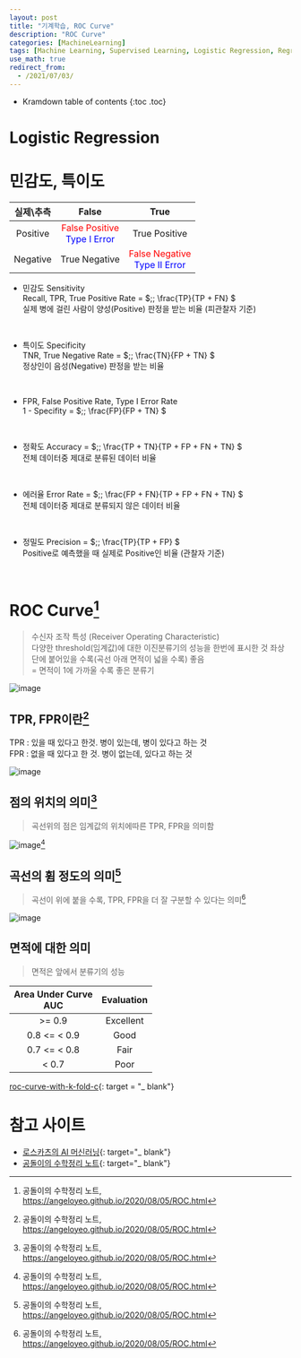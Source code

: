 ```yaml
---
layout: post
title: "기계학습, ROC Curve"
description: "ROC Curve"
categories: [MachineLearning]
tags: [Machine Learning, Supervised Learning, Logistic Regression, Regression, ROC Curve]
use_math: true
redirect_from:
  - /2021/07/03/
---
```


* Kramdown table of contents
{:toc .toc}

# Logistic Regression
 

# 민감도, 특이도    

|실제\\추측 | False | True |
|:---:|:---:|:---:|
|Positive|<span style="color:red">False Positive</span><br /><span style="color:blue">Type I Error</span>|True Positive|    
|Negative|True Negative|<span style="color:red"> False Negative</span><br /><span style="color:blue"> Type II Error </span>|    

- 민감도 Sensitivity     
Recall, TPR, True Positive Rate = $\;\; \frac{TP}{TP + FN} $    
실제 병에 걸린 사람이 양성(Positive) 판정을 받는 비율 (피관찰자 기준)    
<br />    
        
- 특이도 Specificity    
TNR, True Negative Rate = $\;\; \frac{TN}{FP + TN} $    
정상인이 음성(Negative) 판정을 받는 비율    
<br />    
        
- FPR, False Positive Rate, Type I Error Rate    
1 - Specifity = $\;\; \frac{FP}{FP + TN} $    
<br />    
     
- 정확도 Accuracy = $\;\; \frac{TP + TN}{TP + FP + FN + TN} $    
전체 데이터중 제대로 분류된 데이터 비율    
<br />    
    
- 에러율 Error Rate = $\;\; \frac{FP + FN}{TP + FP + FN + TN} $    
전체 데이터중 제대로 분류되지 않은 데이터 비율  
<br />    

- 정밀도 Precision = $\;\; \frac{TP}{TP + FP} $    
Positive로 예측했을 때 실제로 Positive인 비율 (관찰자 기준)     
<br />    


# ROC Curve[^1]    
> 수신자 조작 특성 (Receiver Operating Characteristic)      
> 다양한 threshold(임계값)에 대한 이진분류기의 성능을 한번에 표시한 것
> 좌상단에 붙어있을 수록(곡선 아래 면적이 넓을 수록) 좋음    
> = 면적이 1에 가까울 수록 좋은 분류기    

![image](https://user-images.githubusercontent.com/32366711/124346110-01a74f80-dc18-11eb-9546-5ede0492c1a3.png)

## TPR, FPR이란[^1]    
TPR : 있을 때 있다고 한것. 병이 있는데, 병이 있다고 하는 것    
FPR : 없을 때 있다고 한 것. 병이 없는데, 있다고 하는 것    

![image](https://raw.githubusercontent.com/angeloyeo/angeloyeo.github.io/master/pics/2020-08-05-ROC/pic3.png)

## 점의 위치의 의미[^1]    
> 곡선위의 점은 임계값의 위치에따른 TPR, FPR을 의미함    

![image](https://raw.githubusercontent.com/angeloyeo/angeloyeo.github.io/master/pics/2020-08-05-ROC/pic6.gif)[^1] 

## 곡선의 휨 정도의 의미[^1]    
> 곡선이 위에 붙을 수록, TPR, FPR을 더 잘 구분할 수 있다는 의미[^1]     
   
![image](https://raw.githubusercontent.com/angeloyeo/angeloyeo.github.io/master/pics/2020-08-05-ROC/pic7.gif)

## 면적에 대한 의미    
> 면적은 앞에서 분류기의 성능    

| Area Under Curve <br/> AUC | Evaluation |
|:--------------------:|:----------:|
|        >= 0.9        |  Excellent |
|     0.8 <= < 0.9     |    Good    |
|     0.7 <= < 0.8     |    Fair    |
|         < 0.7        |    Poor    |



[roc-curve-with-k-fold-c](https://www.kaggle.com/kanncaa1/roc-curve-with-k-fold-cv/){: target = "_ blank"}           


# 참고 사이트
- [로스카츠의 AI 머신러닝](https://losskatsu.github.io/machine-learning/stat-roc-curve/#2-%EB%AF%BC%EA%B0%90%EB%8F%84%EC%99%80-%ED%8A%B9%EC%9D%B4%EB%8F%84){: target="_ blank"}    
- [공돌이의 수학정리 노트](https://angeloyeo.github.io/2020/08/05/ROC.html){: target="_ blank"}




[^1]: 공돌이의 수학정리 노트, https://angeloyeo.github.io/2020/08/05/ROC.html
